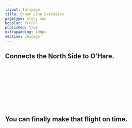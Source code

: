 ```yaml
---
layout: fullpage
title: Brown Line Extension
pagetype: story map
bgcolor: FFFFFF
published: true
extrapadding: 100px
section: chicago
---
```

## Connects the North Side to O'Hare.

<br><br><br><br>
<br><br><br><br>

## You can finally make that flight on time.
